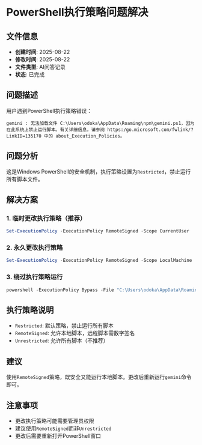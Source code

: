 # PowerShell执行策略问题解决

## 文件信息
- **创建时间**: 2025-08-22
- **修改时间**: 2025-08-22
- **文件类型**: AI问答记录
- **状态**: 已完成

## 问题描述
用户遇到PowerShell执行策略错误：
```
gemini : 无法加载文件 C:\Users\odoka\AppData\Roaming\npm\gemini.ps1，因为在此系统上禁止运行脚本。有关详细信息，请参阅 https:/go.microsoft.com/fwlink/?LinkID=135170 中的 about_Execution_Policies。
```

## 问题分析
这是Windows PowerShell的安全机制，执行策略设置为`Restricted`，禁止运行所有脚本文件。

## 解决方案

### 1. 临时更改执行策略（推荐）
```powershell
Set-ExecutionPolicy -ExecutionPolicy RemoteSigned -Scope CurrentUser
```

### 2. 永久更改执行策略
```powershell
Set-ExecutionPolicy -ExecutionPolicy RemoteSigned -Scope LocalMachine
```

### 3. 绕过执行策略运行
```powershell
powershell -ExecutionPolicy Bypass -File "C:\Users\odoka\AppData\Roaming\npm\gemini.ps1"
```

## 执行策略说明
- `Restricted`: 默认策略，禁止运行所有脚本
- `RemoteSigned`: 允许本地脚本，远程脚本需数字签名
- `Unrestricted`: 允许所有脚本（不推荐）

## 建议
使用`RemoteSigned`策略，既安全又能运行本地脚本。更改后重新运行`gemini`命令即可。

## 注意事项
- 更改执行策略可能需要管理员权限
- 建议使用`RemoteSigned`而非`Unrestricted`
- 更改后需要重新打开PowerShell窗口
